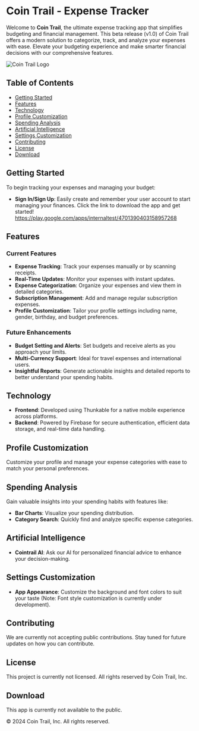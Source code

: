 # Coin Trail - Expense Tracker

Welcome to **Coin Trail**, the ultimate expense tracking app that simplifies budgeting and financial management. This beta release (v1.0) of Coin Trail offers a modern solution to categorize, track, and analyze your expenses with ease. Elevate your budgeting experience and make smarter financial decisions with our comprehensive features.

![Coin Trail Logo](https://expense-tracker-ui-rust.vercel.app/_next/image?url=%2FCOINTRAIL_LOGO.png&w=256&q=75)

## Table of Contents
- [Getting Started](#getting-started)
- [Features](#features)
- [Technology](#technology)
- [Profile Customization](#profile-customization)
- [Spending Analysis](#spending-analysis)
- [Artificial Intelligence](#artificial-intelligence)
- [Settings Customization](#settings-customization)
- [Contributing](#contributing)
- [License](#license)
- [Download](#download)

## Getting Started
To begin tracking your expenses and managing your budget:
- **Sign In/Sign Up**: Easily create and remember your user account to start managing your finances. Click the link to download the app and get started! https://play.google.com/apps/internaltest/4701390403158957268

## Features

### Current Features
- **Expense Tracking**: Track your expenses manually or by scanning receipts.
- **Real-Time Updates**: Monitor your expenses with instant updates.
- **Expense Categorization**: Organize your expenses and view them in detailed categories.
- **Subscription Management**: Add and manage regular subscription expenses.
- **Profile Customization**: Tailor your profile settings including name, gender, birthday, and budget preferences.

### Future Enhancements
- **Budget Setting and Alerts**: Set budgets and receive alerts as you approach your limits.
- **Multi-Currency Support**: Ideal for travel expenses and international users.
- **Insightful Reports**: Generate actionable insights and detailed reports to better understand your spending habits.

## Technology
- **Frontend**: Developed using Thunkable for a native mobile experience across platforms.
- **Backend**: Powered by Firebase for secure authentication, efficient data storage, and real-time data handling.

## Profile Customization
Customize your profile and manage your expense categories with ease to match your personal preferences.

## Spending Analysis
Gain valuable insights into your spending habits with features like:
- **Bar Charts**: Visualize your spending distribution.
- **Category Search**: Quickly find and analyze specific expense categories.

## Artificial Intelligence
- **Cointrail AI**: Ask our AI for personalized financial advice to enhance your decision-making.

## Settings Customization
- **App Appearance**: Customize the background and font colors to suit your taste (Note: Font style customization is currently under development).

## Contributing
We are currently not accepting public contributions. Stay tuned for future updates on how you can contribute.

## License
This project is currently not licensed. All rights reserved by Coin Trail, Inc.

## Download
This app is currently not available to the public.

© 2024 Coin Trail, Inc. All rights reserved.

